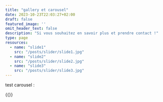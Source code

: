 ```yaml
---
title: "gallery et carousel"
date: 2023-10-23T22:03:27+02:00
draft: false
featured_image: ''
omit_header_text: false
description: "Si vous souhaitez en savoir plus et prendre contact !"
type: page
resources:
  - name: "slide1"
    src: "/posts/slider/slide1.jpg"
  - name: "slide2"
    src: "/posts/slider/slide2.jpg"
  - name: "slide3"
    src: "/posts/slider/slide3.jpg"
---
```


test carousel :


<!---   
{{<image-gallery gallery_dir="/slider/">}}
-->


{{<carousel>}}


<!---{{<image-gallery>}}




